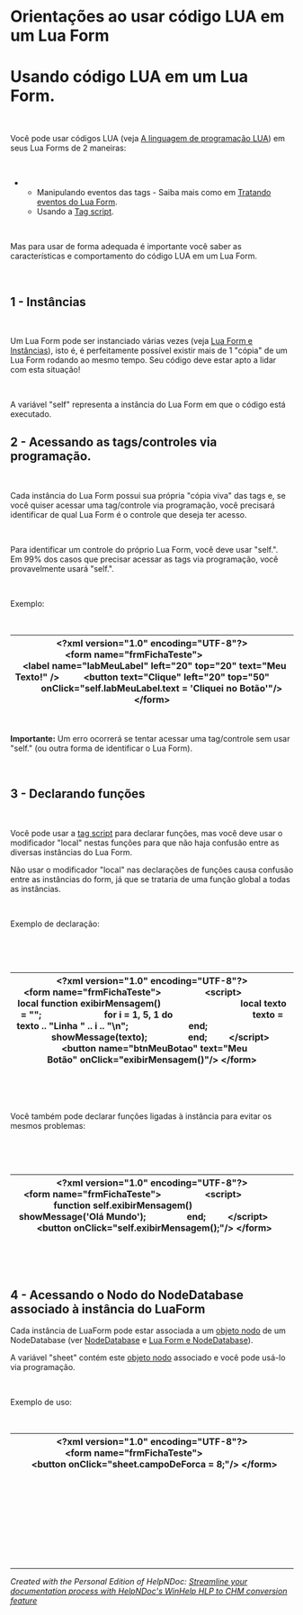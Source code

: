 # Orientações ao usar código LUA em um Lua Form

# Usando código LUA em um Lua Form.

&nbsp;

Você pode usar códigos LUA (veja [A linguagem de programação LUA](<AlinguagemdeprogramacaoLUA.md>)) em seus Lua Forms de 2 maneiras:

&nbsp;

* &nbsp;
  * Manipulando eventos das tags - Saiba mais como em [Tratando eventos do Lua Form](<TratandoeventosdoLuaForm.md>).
  * Usando a [Tag script](<Tagscript.md>).

&nbsp;

Mas para usar de forma adequada é importante você saber as características e comportamento do código LUA em um Lua Form.

&nbsp;

## &#49; - Instâncias

&nbsp;

Um Lua Form pode ser instanciado várias vezes (veja [Lua Form e Instâncias](<LuaFormeInstancias.md>)), isto é, é perfeitamente possível existir mais de 1 "cópia" de um Lua Form rodando ao mesmo tempo. Seu código deve estar apto a lidar com esta situação\!

&nbsp;

A variável "self" representa a instância do Lua Form em que o código está executado.

## &#50; - Acessando as tags/controles via programação.

&nbsp;

Cada instância do Lua Form possui sua própria "cópia viva" das tags e, se você quiser acessar uma tag/controle via programação, você precisará identificar de qual Lua Form é o controle que deseja ter acesso.

&nbsp;

Para identificar um controle do próprio Lua Form, você deve usar "self.". \
Em 99% dos casos que precisar acessar as tags via programação, você provavelmente usará "self.".

&nbsp;

Exemplo:

&nbsp;

| **\<?xml** version="1.0" encoding="UTF-8"**?\>** **\<form** name="frmFichaTeste"**\>**                  **\<label** name="labMeuLabel" left="20" top="20" text="Meu Texto\!" **/\>**          **\<button** text="Clique" left="20" top="50"                 onClick="self.labMeuLabel.text = 'Cliquei no Botão'"**/\>** **\</form\>** |
| --- |


&nbsp;

**Importante:** Um erro ocorrerá se tentar acessar uma tag/controle sem usar "self." (ou outra forma de identificar o Lua Form).

&nbsp;

## &#51; - Declarando funções

&nbsp;

Você pode usar a [tag script](<Tagscript.md>) para declarar funções, mas você deve usar o modificador "local" nestas funções para que não haja confusão entre as diversas instâncias do Lua Form.

Não usar o modificador "local" nas declarações de funções causa confusão entre as instâncias do form, já que se trataria de uma função global a todas as instâncias.

&nbsp;

Exemplo de declaração:

&nbsp;

&nbsp;

| **\<?xml** version="1.0" encoding="UTF-8"**?\>** **\<form** name="frmFichaTeste"**\>**                  **\<script\>**                 local function exibirMensagem()                                 local texto = "";&nbsp;                         for i = 1, 5, 1 do                                 texto = texto .. "Linha " .. i .. "\\n";                         end;                                                showMessage(texto);                 end;         **\</script\>**          **\<button** name="btnMeuBotao" text="Meu Botão" onClick="exibirMensagem()"**/\>** **\</form\>** |
| --- |


&nbsp;

&nbsp;

Você também pode declarar funções ligadas à instância para evitar os mesmos problemas:

&nbsp;

&nbsp;

| **\<?xml** version="1.0" encoding="UTF-8"**?\>** **\<form** name="frmFichaTeste"**\>**                  **\<script\>**                 function self.exibirMensagem()                         showMessage('Olá Mundo');                 end;         **\</script\>**          **\<button** onClick="self.exibirMensagem();"**/\>** **\</form\>** |
| --- |


&nbsp;

&nbsp;

## &#52; - Acessando o Nodo do NodeDatabase associado à instância do LuaForm

Cada instância de LuaForm pode estar associada a um [objeto nodo](<ObjetoNodo.md>) de um NodeDatabase (ver [NodeDatabase](<NodeDatabase.md>) e [Lua Form e NodeDatabase](<LuaFormeNodeDatabase.md>)).&nbsp;

A variável "sheet" contém este [objeto nodo](<ObjetoNodo.md>) associado e você pode usá-lo via programação.

&nbsp;

Exemplo de uso:

&nbsp;

| **\<?xml** version="1.0" encoding="UTF-8"**?\>** **\<form** name="frmFichaTeste"**\>**                  **\<button** onClick="sheet.campoDeForca = 8;"**/\>** **\</form\>** |
| --- |


&nbsp;

&nbsp;

&nbsp;

&nbsp;

&nbsp;


***
_Created with the Personal Edition of HelpNDoc: [Streamline your documentation process with HelpNDoc's WinHelp HLP to CHM conversion feature](<https://www.helpndoc.com/step-by-step-guides/how-to-convert-a-hlp-winhelp-help-file-to-a-chm-html-help-help-file/>)_
